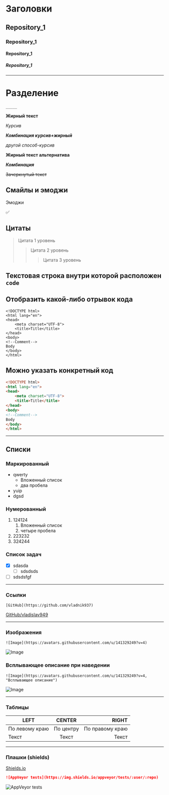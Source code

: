 # Заголовки
## Repository_1
### Repository_1
#### Repository_1
##### Repository_1
___

# Разделение
```
_____
```

**Жирный текст**

*Курсив*

***Комбинация курсив+жирный***

_другой способ-курсив_

__Жирный текст альтернатива__

___Комбинация___

~~Зачеркнутый текст~~

## Смайлы и эмоджи

Эмоджи 

:white_check_mark:

## Цитаты
>Цитата 1 уровень
>> Цитата 2 уровень
>>> Цитата 3 уровень

## Текстовая строка внутри которой расположен `code`

## Отобразить какой-либо отрывок кода 
```
<!DOCTYPE html>
<html lang="en">
<head>
    <meta charset="UTF-8">
    <title>Title</title>
</head>
<body>
<!--Comment-->
Body
</body>
</html>
```
## Можно указать конкретный код
```html
<!DOCTYPE html>
<html lang="en">
<head>
    <meta charset="UTF-8">
    <title>Title</title>
</head>
<body>
<!--Comment-->
Body
</body>
</html>
```
____
## Списки
### Маркированный 
* qwerty
  * Вложенный список
  * два пробела
* yuip
* dgsd

### Нумерованный
1. 124124
    1. Вложенный список
    2. четыре пробела
2. 223232
3. 324244
   
### Список задач
- [X] sdasda
    - [ ] sdsdsds
- [ ] sdsdsfgf
____
### Ссылки
```
[GitHub](https://github.com/vladnik937)
```
[GitHub/vladislav949](https://github.com/vladnik937)
____
### Изображения
```
![Image](https://avatars.githubusercontent.com/u/141329249?v=4)
```
![Image](https://avatars.githubusercontent.com/u/141329249?v=4)

### Всплывающее описание при наведении

```
![Image](https://avatars.githubusercontent.com/u/141329249?v=4, "Всплывающее описание")
```

![Image](https://avatars.githubusercontent.com/u/141329249?v=4, "Всплывающее описание")
____
### Таблицы

| LEFT | CENTER | RIGHT |
|----------------|:---------:|---------------:|
| По левому краю | По центру | По правому краю |
|Текст | Текст| Текст |

____
### Плашки (shields)

[Shields.io](https://shields.io)


```Markdown
![AppVeyor tests](https://img.shields.io/appveyor/tests/:user/:repo)

```
![AppVeyor tests](https://img.shields.io/appveyor/tests/:user/:repo)


